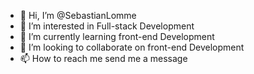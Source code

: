 - 👋 Hi, I’m @SebastianLomme
- 👀 I’m interested in Full-stack Development
- 🌱 I’m currently learning front-end Development
- 💞️ I’m looking to collaborate on front-end Development
- 📫 How to reach me send me a message

<!---
SebastianLomme/SebastianLomme is a ✨ special ✨ repository because its `README.md` (this file) appears on your GitHub profile.
You can click the Preview link to take a look at your changes.
--->
